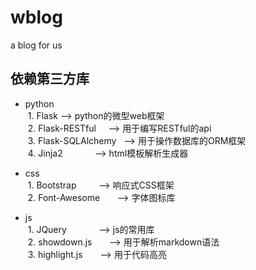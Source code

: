 # wblog
a blog for us

## 依赖第三方库

- python  
  1. Flask                --> python的微型web框架  
  2. Flask-RESTful        --> 用于编写RESTful的api  
  3. Flask-SQLAlchemy     --> 用于操作数据库的ORM框架  
  4. Jinja2               --> html模板解析生成器  
  
- css  
  1. Bootstrap          --> 响应式CSS框架  
  2. Font-Awesome       --> 字体图标库  
  
- js  
  1. JQuery             --> js的常用库  
  2. showdown.js        --> 用于解析markdown语法  
  3. highlight.js       --> 用于代码高亮  
